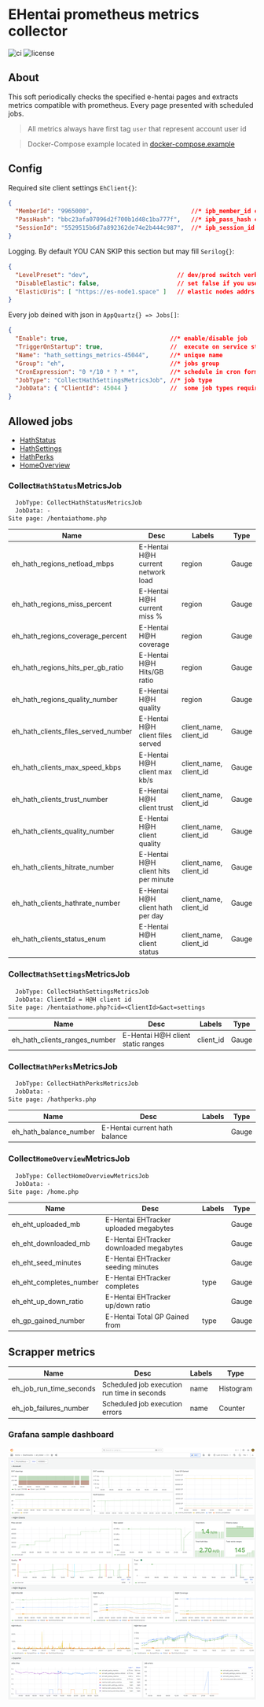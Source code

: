 # EHentai prometheus metrics collector
![ci](https://img.shields.io/github/actions/workflow/status/mixa3607/EH_metrics/push.yml?branch=master&style=flat-square)
![license](https://img.shields.io/github/license/mixa3607/EH_metrics?style=flat-square)

## About
This soft periodically checks the specified e-hentai pages and extracts metrics compatible with prometheus. Every page presented with scheduled jobs.

> All metrics always have first tag `user` that represent account user id

> Docker-Compose example located in [docker-compose.example](./docker-compose.example)

## Config
Required site client settings `EhClient{}`:
```json
{
  "MemberId": "9965000",                            //* ipb_member_id cookie
  "PassHash": "bbc23afa07096d2f700b1d48c1ba777f",   //* ipb_pass_hash cookie
  "SessionId": "5529515b6d7a892362de74e2b444c987",  //* ipb_session_id cookie
}
```

Logging. By default YOU CAN SKIP this section but may fill `Serilog{}`:
```json
{
  "LevelPreset": "dev",                         // dev/prod switch verbosity
  "DisableElastic": false,                      // set false if you use elastic logging
  "ElasticUris": [ "https://es-node1.space" ]   // elastic nodes addrs
}
```

Every job deined with json in `AppQuartz{} => Jobs[]`:
```json
{
  "Enable": true,                             //* enable/disable job
  "TriggerOnStartup": true,                   //  execute on service start if enabled
  "Name": "hath_settings_metrics-45044",      //* unique name
  "Group": "eh",                              //* jobs group
  "CronExpression": "0 */10 * ? * *",         //* schedule in cron format (ex. every 10 minutes)
  "JobType": "CollectHathSettingsMetricsJob", //* job type
  "JobData": { "ClientId": 45044 }            //  some job types require additional data
}
```


## Allowed jobs
- [HathStatus](#CollectHathStatusMetricsJob)
- [HathSettings](#CollectHathSettingsMetricsJob)
- [HathPerks](#CollectHathPerksMetricsJob)
- [HomeOverview](#CollectHomeOverviewMetricsJob)

### Collect`HathStatus`MetricsJob
```
  JobType: CollectHathStatusMetricsJob
  JobData: -
Site page: /hentaiathome.php
```
|Name|Desc|Labels|Type|
|----|----|------|----|
|eh_hath_regions_netload_mbps|E-Hentai H@H current network load|region|Gauge|
|eh_hath_regions_miss_percent|E-Hentai H@H current miss %|region|Gauge|
|eh_hath_regions_coverage_percent|E-Hentai H@H coverage|region|Gauge|
|eh_hath_regions_hits_per_gb_ratio|E-Hentai H@H Hits/GB ratio|region|Gauge|
|eh_hath_regions_quality_number|E-Hentai H@H quality|region|Gauge|
|eh_hath_clients_files_served_number|E-Hentai H@H client files served|client_name, client_id|Gauge|
|eh_hath_clients_max_speed_kbps|E-Hentai H@H client max kb/s|client_name, client_id|Gauge|
|eh_hath_clients_trust_number|E-Hentai H@H client trust|client_name, client_id|Gauge|
|eh_hath_clients_quality_number|E-Hentai H@H client quality|client_name, client_id|Gauge|
|eh_hath_clients_hitrate_number|E-Hentai H@H client hits per minute|client_name, client_id|Gauge|
|eh_hath_clients_hathrate_number|E-Hentai H@H client hath per day|client_name, client_id|Gauge|
|eh_hath_clients_status_enum|E-Hentai H@H client status|client_name, client_id|Gauge|


### Collect`HathSettings`MetricsJob
```
  JobType: CollectHathSettingsMetricsJob
  JobData: ClientId = H@H client id
Site page: /hentaiathome.php?cid=<ClientId>&act=settings
```
|Name|Desc|Labels|Type|
|----|----|------|----|
|eh_hath_clients_ranges_number|E-Hentai H@H client static ranges|client_id|Gauge|


### Collect`HathPerks`MetricsJob
```
  JobType: CollectHathPerksMetricsJob
  JobData: -
Site page: /hathperks.php
```
|Name|Desc|Labels|Type|
|----|----|------|----|
|eh_hath_balance_number|E-Hentai current hath balance||Gauge|


### Collect`HomeOverview`MetricsJob
```
  JobType: CollectHomeOverviewMetricsJob
  JobData: -
Site page: /home.php
```
|Name|Desc|Labels|Type|
|----|----|------|----|
|eh_eht_uploaded_mb|E-Hentai EHTracker uploaded megabytes||Gauge|
|eh_eht_downloaded_mb|E-Hentai EHTracker downloaded megabytes||Gauge|
|eh_eht_seed_minutes|E-Hentai EHTracker seeding minutes||Gauge|
|eh_eht_completes_number|E-Hentai EHTracker completes|type|Gauge|
|eh_eht_up_down_ratio|E-Hentai EHTracker up/down ratio||Gauge|
|eh_gp_gained_number|E-Hentai Total GP Gained from|type|Gauge|


## Scrapper metrics
|Name|Desc|Labels|Type|
|----|----|------|----|
|eh_job_run_time_seconds|Scheduled job execution run time in seconds|name|Histogram|
|eh_job_failures_number|Scheduled job execution errors|name|Counter|


### Grafana sample dashboard
![grafana](./grafana1.png)
